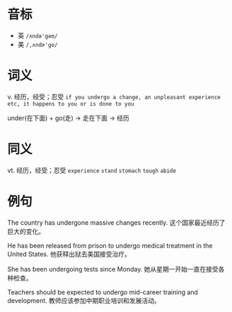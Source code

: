 # 音标

- 英 `/ʌndə'gəʊ/`
- 美 `/,ʌndɚ'ɡo/`

# 词义

v. 经历，经受；忍受
`if you undergo a change, an unpleasant experience etc, it happens to you or is done to you`



under(在下面) + go(走) → 走在下面 → 经历

# 同义

vt. 经历，经受；忍受
`experience` `stand` `stomach` `tough` `abide`

# 例句

The country has undergone massive changes recently.
这个国家最近经历了巨大的变化。

He has been released from prison to undergo medical treatment in the United States.
他获释出狱去美国接受治疗。

She has been undergoing tests since Monday.
她从星期一开始一直在接受各种检查。

Teachers should be expected to undergo mid-career training and development.
教师应该参加中期职业培训和发展活动。


